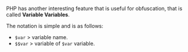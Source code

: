 PHP has another interesting feature that is useful for obfuscation, that is called **Variable Variables**.

The notation is simple and is as follows:
- `$var` > variable name.
- `$$var` > variable of `$var` variable.

